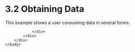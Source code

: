 <html dir="LTR" xmlns:mshelp="http://msdn.microsoft.com/mshelp" xmlns:ddue="http://ddue.schemas.microsoft.com/authoring/2003/5" xmlns:xlink="http://www.w3.org/1999/xlink" xmlns:tool="http://www.microsoft.com/tooltip">
    <head>
        <meta http-equiv="Content-Type" content="text/html; CHARSET=utf-8"></meta>
        <meta name="save" content="history"></meta>
        <title>3.2 Obtaining Data</title>
        <xml>
            <mshelp:toctitle title="3.2 Obtaining Data"></mshelp:toctitle>
            <mshelp:rltitle title="[MS-SSSO]: Obtaining Data"></mshelp:rltitle>
            <mshelp:keyword index="A" term="a875c245-1bfc-4d46-a48e-c189227fc32f"></mshelp:keyword>
            <mshelp:attr name="DCSext.ContentType" value="open specification"></mshelp:attr>
            <mshelp:attr name="AssetID" value="a875c245-1bfc-4d46-a48e-c189227fc32f"></mshelp:attr>
            <mshelp:attr name="TopicType" value="kbRef"></mshelp:attr>
            <mshelp:attr name="DCSext.Title" value="[MS-SSSO]: Obtaining Data" />
        </xml>
    </head>
    <body>
        <div id="header">
            <h1 class="heading">3.2 Obtaining Data</h1>
        </div>
        <div id="mainSection">
            <div id="mainBody">
                <div id="allHistory" class="saveHistory"></div>
                <div id="sectionSection0" class="section" name="collapseableSection">
                    

<p>This example shows a user consuming data in several forms.</p>


                </div>
            </div>
        </div>
    </body>
</html>